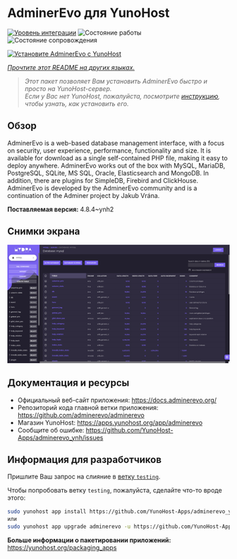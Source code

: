 <!--
Важно: этот README был автоматически сгенерирован <https://github.com/YunoHost/apps/tree/master/tools/readme_generator>
Он НЕ ДОЛЖЕН редактироваться вручную.
-->

# AdminerEvo для YunoHost

[![Уровень интеграции](https://dash.yunohost.org/integration/adminerevo.svg)](https://ci-apps.yunohost.org/ci/apps/adminerevo/) ![Состояние работы](https://ci-apps.yunohost.org/ci/badges/adminerevo.status.svg) ![Состояние сопровождения](https://ci-apps.yunohost.org/ci/badges/adminerevo.maintain.svg)

[![Установите AdminerEvo с YunoHost](https://install-app.yunohost.org/install-with-yunohost.svg)](https://install-app.yunohost.org/?app=adminerevo)

*[Прочтите этот README на других языках.](./ALL_README.md)*

> *Этот пакет позволяет Вам установить AdminerEvo быстро и просто на YunoHost-сервер.*  
> *Если у Вас нет YunoHost, пожалуйста, посмотрите [инструкцию](https://yunohost.org/install), чтобы узнать, как установить его.*

## Обзор

AdminerEvo is a web-based database management interface, with a focus on security, user experience, performance, functionality and size. It is available for download as a single self-contained PHP file, making it easy to deploy anywhere. AdminerEvo works out of the box with MySQL, MariaDB, PostgreSQL, SQLite, MS SQL, Oracle, Elasticsearch and MongoDB. In addition, there are plugins for SimpleDB, Firebird and ClickHouse. AdminerEvo is developed by the AdminerEvo community and is a continuation of the Adminer project by Jakub Vrána.

**Поставляемая версия:** 4.8.4~ynh2

## Снимки экрана

![Снимок экрана AdminerEvo](./doc/screenshots/screenshot.png)

## Документация и ресурсы

- Официальный веб-сайт приложения: <https://docs.adminerevo.org/>
- Репозиторий кода главной ветки приложения: <https://github.com/adminerevo/adminerevo>
- Магазин YunoHost: <https://apps.yunohost.org/app/adminerevo>
- Сообщите об ошибке: <https://github.com/YunoHost-Apps/adminerevo_ynh/issues>

## Информация для разработчиков

Пришлите Ваш запрос на слияние в [ветку `testing`](https://github.com/YunoHost-Apps/adminerevo_ynh/tree/testing).

Чтобы попробовать ветку `testing`, пожалуйста, сделайте что-то вроде этого:

```bash
sudo yunohost app install https://github.com/YunoHost-Apps/adminerevo_ynh/tree/testing --debug
или
sudo yunohost app upgrade adminerevo -u https://github.com/YunoHost-Apps/adminerevo_ynh/tree/testing --debug
```

**Больше информации о пакетировании приложений:** <https://yunohost.org/packaging_apps>
